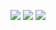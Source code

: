 <p align="center">
  <img src="https://github-readme-stats.vercel.app/api?username=Hugo0Vaz&show_icons=true&count_private=true&theme=gruvbox">
  <img src="https://github-readme-stats.vercel.app/api/top-langs/?username=Hugo0Vaz&theme=gruvbox">
  <img src="https://github-readme-streak-stats.herokuapp.com?user=Hugo0Vaz&theme=darcula">
</p>
